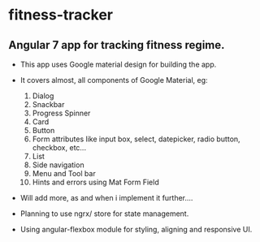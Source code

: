 # fitness-tracker
Angular 7 app for tracking fitness regime.
--------------------------------------------------- 
- This app uses Google material design for building the app.
- It covers almost, all components of Google Material, eg:
    1) Dialog
    2) Snackbar
    3) Progress Spinner
    4) Card
    5) Button
    6) Form attributes like input box, select, datepicker, radio button, checkbox, etc...
    7) List
    10) Side navigation
    11) Menu and Tool bar
    12) Hints and errors using Mat Form Field

- Will add more, as and when i implement it further....

- Planning to use ngrx/ store for state management.
- Using angular-flexbox module for styling, aligning and responsive UI.
